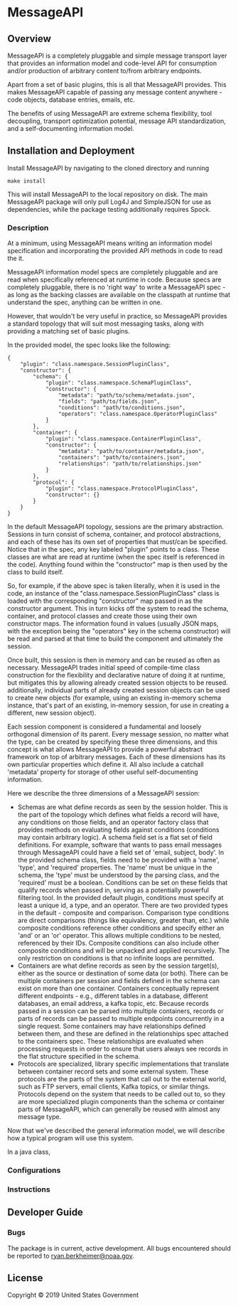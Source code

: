 # MessageAPI


## Overview

MessageAPI is a completely pluggable and simple message transport layer that provides
an information model and code-level API for consumption and/or production of arbitrary
content to/from arbitrary endpoints.

Apart from a set of basic plugins, this is all that MessageAPI provides. This makes
MessageAPI capable of passing any message content anywhere - code objects, database
entries, emails, etc.

The benefits of using MessageAPI are extreme schema flexibility, tool decoupling,
transport optimization potential, message API standardization, and a self-documenting information model.

## Installation and Deployment

Install MessageAPI by navigating to the cloned directory and running

```
make install
```

This will install MessageAPI to the local repository on disk.
The main MessageAPI package will only pull Log4J and SimpleJSON for use as dependencies,
while the package testing additionally requires Spock.

### Description

At a minimum, using MessageAPI means writing an information model specification
and incorporating the provided API methods in code to read the it.

MessageAPI information model specs are completely pluggable and are read when specifically
referenced at runtime in code. Because specs are completely pluggable, there is no
'right way' to write a MessageAPI spec - as long as the backing classes are available
on the classpath at runtime that understand the spec, anything can be written in one.

However, that wouldn't be very useful in practice, so MessageAPI provides a standard
topology that will suit most messaging tasks, along with providing a matching set of basic plugins.

In the provided model, the spec looks like the following:

```
{
    "plugin": "class.namespace.SessionPluginClass",
    "constructor": {
        "schema": {
            "plugin": "class.namespace.SchemaPluginClass",
            "constructor": {
                "metadata": "path/to/schema/metadata.json",
                "fields": "path/to/fields.json",
                "conditions": "path/to/conditions.json",
                "operators": "class.namespace.OperatorPluginClass"
            }
        },
        "container": {
            "plugin": "class.namespace.ContainerPluginClass",
            "constructor": {
                "metadata": "path/to/container/metadata.json",
                "containers": "path/to/containers.json",
                "relationships": "path/to/relationships.json"
            }
        },
        "protocol": {
            "plugin": "class.namespace.ProtocolPluginClass",
            "constructor": {}
        }
    }
}
```

In the default MessageAPI topology, sessions are the primary abstraction.
Sessions in turn consist of schema, container, and protocol abstractions, and each
of these has its own set of properties that must/can be specified. Notice that in
the spec, any key labeled "plugin" points to a class. These classes are what are read
at runtime (when the spec itself is referenced in the code). Anything found within
the "constructor" map is then used by the class to build itself.

So, for example, if the above spec is taken literally, when it is used in the code, an instance of the
"class.namespace.SessionPluginClass" class is loaded with the corresponding "constructor"
map passed in as the constructor argument. This in turn kicks off the system to read the schema,
container, and protocol classes and create those using their own constructor maps. The information
found in values (usually JSON maps, with the exception being the "operators" key in the schema constructor)
will be read and parsed at that time to build the component and ultimately the session.

Once built, this session is then in memory and can be reused as often as necessary. MessageAPI trades initial speed of compile-time class construction for the flexibility and declarative nature of doing it at runtime, but mitigates this by allowing already created session objects to be reused. additionally, individual parts of already created session objects can be used to create new objects (for example, using an existing in-memory schema instance, that's part of an existing, in-memory session, for use in creating a different, new session object).

Each session component is considered a fundamental and loosely orthogonal dimension of its parent. Every message session, no matter what the type, can be created by specifying these three dimensions, and this concept is what allows MessageAPI to provide a powerful abstract framework on top of arbitrary messages. Each of these dimensions has its own particular properties which define it. All also include a catchall 'metadata' property for storage of other useful self-documenting information.

Here we describe the three dimensions of a MessageAPI session:

 - Schemas are what define records as seen by the session holder. This is the part of the topology which defines what fields a record will have, any conditions on those fields, and an operator factory class that provides methods on evaluating fields against conditions (conditions may contain arbitrary logic). A schema field set is a flat set of field definitions. For example, software that wants to pass email messages through MessageAPI could have a field set of 'email, subject, body'. In the provided schema class, fields need to be provided with a 'name', 'type', and 'required' properties. The 'name' must be unique in the schema, the 'type' must be understood by the parsing class, and the 'required' must be a boolean. Conditions can be set on these fields that qualify records when passed in, serving as a potentially powerful filtering tool. In the provided default plugin, conditions must specify at least a unique id, a type, and an operator. There are two provided types in the default - composite and comparison. Comparison type conditions are direct comparisons (things like equivalency, greater than, etc.) while composite conditions reference other conditions and specify either an 'and' or an 'or' operator. This allows multiple conditions to be nested, referenced by their IDs. Composite conditions can also include other composite conditions and will be unpacked and applied recursively. The only restriction on conditions is that no infinite loops are permitted.
 - Containers are what define records as seen by the session target(s), either as the source or destination of some data (or both). There can be multiple containers per session and fields defined in the schema can exist on more than one container. Containers conceptually represent different endpoints - e.g., different tables in a database, different databases, an email address, a kafka topic, etc. Because records passed in a session can be parsed into multiple containers, records or parts of records can be passed to multiple endpoints concurrently in a single request. Some containers may have relationships defined between them, and these are defined in the relationships spec attached to the containers spec. These relationships are evaluated when processing requests in order to ensure that users always see records in the flat structure specified in the schema.
 - Protocols are specialized, library specific implementations that translate between container record sets and some external system. These protocols are the parts of the system that call out to the external world, such as FTP servers, email clients, Kafka topics, or similar things. Protocols depend on the system that needs to be called out to, so they are more specialized plugin components than the schema or container parts of MessageAPI, which can generally be reused with almost any message type.

 Now that we've described the general information model, we will describe how a typical program will use this system.

 In a java class, 


### Configurations


### Instructions

## Developer Guide

### Bugs

The package is in current, active development.
All bugs encountered should be reported to ryan.berkheimer@noaa.gov.

## License

Copyright © 2019 United States Government
